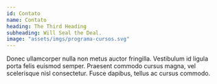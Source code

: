 ```yaml
---
id: Contato
name: Contato
heading: The Third Heading
subheading: Will Seal the Deal.
image: "assets/imgs/programa-cursos.svg"
---
```


Donec ullamcorper nulla non metus auctor fringilla. Vestibulum id ligula porta felis euismod semper. Praesent commodo cursus magna, vel scelerisque nisl consectetur. Fusce dapibus, tellus ac cursus commodo.
